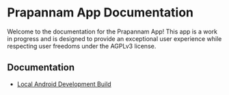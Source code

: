 # Prapannam App Documentation

Welcome to the documentation for the Prapannam App! This app is a work in progress and is designed to provide an exceptional user experience while respecting user freedoms under the AGPLv3 license.

## Documentation

- [Local Android Development Build](./local-android-development-build.md)
